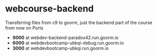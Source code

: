 # webcourse-backend
Transferring files from c9 to goorm, just the backend part of the course from now on
Ports
 - **9000** at webdev-backend-paradox42.run.goorm.io
 - **6000** at webdevbootcamp-ubkqi-debug.run.goorm.io
 - **3000** at webdevbootcamp-ubkqi.run.goorm.io

